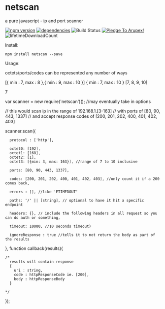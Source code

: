 # netscan
a pure javascript - ip and port scanner

[![npm version](https://badge.fury.io/js/netscan.svg)](https://badge.fury.io/js/netscan) [![dependencies](https://david-dm.org/arupex/netscan.svg)](http://github.com/arupex/netscan) ![Build Status](https://api.travis-ci.org/arupex/netscan.svg?branch=master) <a href='https://pledgie.com/campaigns/31873'><img alt='Pledge To Arupex!' src='https://pledgie.com/campaigns/31873.png?skin_name=chrome' border='0' ></a> ![lifetimeDownloadCount](https://img.shields.io/npm/dt/netscan.svg?maxAge=2592000)


Install:

    npm install netscan --save


Usage:

octets/ports/codes can be represented any number of ways

  [{ min : 7, max : 8 },{ min : 9, max : 10 }]
  { min : 7, max : 10 }
  [7, 8, 9, 10]

  7

  var scanner = new require('netscan')(); //may eventually take in options

  // this would scan ip in the range of 192.168.1.[3-163]
  // with ports of [80, 90, 443, 1337]
  // and accept response codes of [200, 201, 202, 400, 401, 402, 403]

  scanner.scan({

      protocol : ['http'],

      octet0: [192],
      octet1: [168],
      octet2: [1],
      octet3: [{min: 3, max: 163}], //range of 7 to 10 inclusive

      ports: [80, 90, 443, 1337],

      codes: [200, 201, 202, 400, 401, 402, 403], //only count it if a 200 comes back,

      errors : [], //like 'ETIMEDOUT'

      paths: '/' || [string], // optional to have it hit a specific endpoint

      headers: {}, // include the following headers in all request so you can do auth or something,

      timeout: 10000, //10 seconds timeout)

      ignoreResponse : true //tells it to not return the body as part of the results


  }, function callback(results){

    /*
      results will contain response
      {
        uri : string,
        code : httpResponseCode ie. [200],
        body : httpResponseBody
      }

    */


  });
